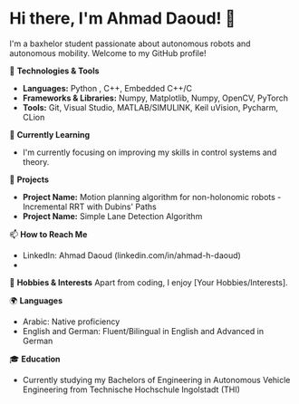 # Hi there, I'm Ahmad Daoud! 👋

I'm a baxhelor student passionate about autonomous robots and autonomous mobility. Welcome to my GitHub profile!

🔧 **Technologies & Tools**
- **Languages:** Python , C++, Embedded C++/C
- **Frameworks & Libraries:** Numpy, Matplotlib, Numpy, OpenCV, PyTorch
- **Tools:** Git, Visual Studio, MATLAB/SIMULINK, Keil uVision, Pycharm, CLion

🌱 **Currently Learning**
- I'm currently focusing on improving my skills in control systems and theory.

🚀 **Projects**
- **Project Name:** Motion planning algorithm for non-holonomic robots - Incremental RRT with Dubins' Paths
- **Project Name:** Simple Lane Detection Algorithm

📫 **How to Reach Me**
- LinkedIn: Ahmad Daoud (linkedin.com/in/ahmad-h-daoud)
- 
🎨 **Hobbies & Interests**
Apart from coding, I enjoy [Your Hobbies/Interests].

🌍 **Languages**
- Arabic: Native proficiency
- English and German: Fluent/Bilingual in English and Advanced in German

🎓 **Education**
- Currently studying my Bachelors of Engineering in Autonomous Vehicle Engineering from Technische Hochschule Ingolstadt (THI)
